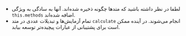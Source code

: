 
- لطفا در نظر داشته باشید که متدها چگونه ذخیره شده‌اند. آنها به سادگی به ویژگی `this.methods` اضافه شده‌اند.
- تمام آزمایش‌ها و تبدیلات عددی در متد `calculate` انجام می‌شوند. در آینده ممکن است برای پشتیبانی از عبارات پیچیده‌تر توسعه بیابد.
